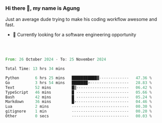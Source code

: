 ### Hi there 👋, my name is Agung
Just an average dude trying to make his coding workflow awesome and fast.

<!--
**agungfir98/agungfir98** is a ✨ _special_ ✨ repository because its `README.md` (this file) appears on your GitHub profile.
-->

- 🔭 Currently looking for a software engineering opportunity
<br/>
<br/>
<!--START_SECTION:waka-->

```rust
From: 26 October 2024 - To: 25 November 2024

Total Time: 13 hrs 34 mins

Python       6 hrs 25 mins   ███████████▓-------------   47.36 %
Go           3 hrs 54 mins   ███████>-----------------   28.83 %
Text         52 mins         █▒-----------------------   06.42 %
TypeScript   46 mins         █ -----------------------   05.66 %
Bash         42 mins         █ -----------------------   05.24 %
Markdown     36 mins         █>-----------------------   04.46 %
Lua          2 mins          -------------------------   00.30 %
gitignore    1 min           -------------------------   00.20 %
Other        0 secs          -------------------------   00.03 %
```

<!--END_SECTION:waka-->
